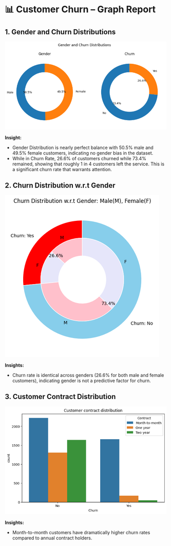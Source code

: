 # 📊 Customer Churn – Graph Report

## 1. Gender and Churn Distributions
![Gender and Churn graph](./Images/gender-churn-graph.png)

**Insight:**  
- Gender Distribution is nearly perfect balance with 50.5% male and 49.5% female customers, indicating no gender bias in the dataset.
- While in Churn Rate, 26.6% of customers churned while 73.4% remained, showing that roughly 1 in 4 customers left the service. This is a significant churn rate that warrants attention.

## 2. Churn Distribution w.r.t Gender
![Churn Distribution w.r.t Gender](./Images/churn-distribution.png)

**Insights:**
- Churn rate is identical across genders (26.6% for both male and female customers), indicating gender is not a predictive factor for churn.

## 3. Customer Contract Distribution
![Customer contract](./Images/customer-contract.png)

**Insights:**
- Month-to-month customers have dramatically higher churn rates compared to annual contract holders.